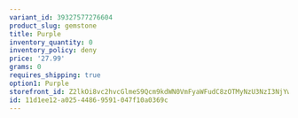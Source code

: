 ```yaml
---
variant_id: 39327577276604
product_slug: gemstone
title: Purple
inventory_quantity: 0
inventory_policy: deny
price: '27.99'
grams: 0
requires_shipping: true
option1: Purple
storefront_id: Z2lkOi8vc2hvcGlmeS9Qcm9kdWN0VmFyaWFudC8zOTMyNzU3NzI3NjYwNA==
id: 11d1ee12-a025-4486-9591-047f10a0369c
---
```

